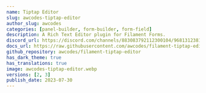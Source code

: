 ```yaml
---
name: Tiptap Editor
slug: awcodes-tiptap-editor
author_slug: awcodes
categories: [panel-builder, form-builder, form-field]
description: A Rich Text Editor plugin for Filament Forms.
discord_url: https://discord.com/channels/883083792112300104/968131238160375868
docs_url: https://raw.githubusercontent.com/awcodes/filament-tiptap-editor/3.x/README.md
github_repository: awcodes/filament-tiptap-editor
has_dark_theme: true
has_translations: true
image: awcodes-tiptap-editor.webp
versions: [2, 3]
publish_date: 2023-07-30
---
```


